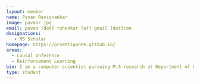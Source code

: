 ```yaml
---
layout: member
name: Pavan Ravishankar
image: pavanr.jpg
email: pavan [dot] rshankar [at] gmail [dot]com
designations: 
   - MS Scholar
homepage: https://prsettigunte.github.io/
areas:
  - Causal Inference
  - Reinforcement Learning
bio: I am a computer scientist pursuing M.S research at Department of Computer Science, IIT Madras, advised by Balaraman Ravindran. Prior to this, I interned at NVIDIA(May 2018-Oct 2018), worked at InMobi(Nov 2016-June 2017), interned at Flipkart(Jan 2016-June 2016) and completed undergraduate studies in Information Systems(2012-2016) at Department of Computer Science and Information Systems from Birla Institute of Technology and Science, Pilani Campus.
type: student
---
```

